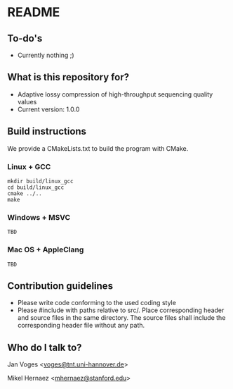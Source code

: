 # README #

## To-do's ##

* Currently nothing ;)

## What is this repository for? ##

* Adaptive lossy compression of high-throughput sequencing quality values
* Current version: 1.0.0

## Build instructions

We provide a CMakeLists.txt to build the program with CMake.

### Linux + GCC ###

    mkdir build/linux_gcc
    cd build/linux_gcc
    cmake ../..
    make

### Windows + MSVC ###

    TBD

### Mac OS + AppleClang ###

    TBD

## Contribution guidelines ##

* Please write code conforming to the used coding style
* Please \#include with paths relative to src/. Place corresponding header
  and source files in the same directory. The source files shall
  include the corresponding header file without any path.

## Who do I talk to? ##

Jan Voges <[voges@tnt.uni-hannover.de](mailto:voges@tnt.uni-hannover.de)>

Mikel Hernaez <[mhernaez@stanford.edu](mailto:mhernaez@stanford.edu)>
